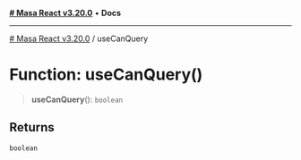 [**# Masa React v3.20.0**](../README.md) • **Docs**

***

[# Masa React v3.20.0](../globals.md) / useCanQuery

# Function: useCanQuery()

> **useCanQuery**(): `boolean`

## Returns

`boolean`
